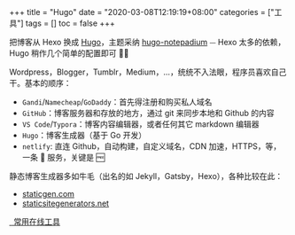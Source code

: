 +++
title = "Hugo"
date = "2020-03-08T12:19:19+08:00"
categories = ["工具"]
tags = []
toc = false
+++

把博客从 Hexo 换成 [Hugo](https://gohugo.io/)，主题采纳 [hugo-notepadium](https://github.com/cntrump/hugo-notepadium) ⏤ Hexo 太多的依赖，Hugo 稍作几个简单的配置即可 👍🏻

<!--more-->

Wordpress，Blogger，Tumblr，Medium，...，统统不入法眼，程序员喜欢自己干。基本的顺序：

-   `Gandi`/`Namecheap`/`GoDaddy`：首先得注册和购买私人域名
-   `GitHub`：博客服务器和存放的地方，通过 git 来同步本地和 Github 的内容
-   `VS Code`/`Typora`：博客内容编辑器，或者任何其它 markdown 编辑器
-   `Hugo`：博客生成器（基于 Go 开发）
-   `netlify`: 直连 Github，自动构建，自定义域名，CDN 加速，HTTPS，等， 一条 🐉 服务，<span class="uline">关键是 🆓</span>

静态博客生成器多如牛毛（出名的如 Jekyll，Gatsby，Hexo），各种比较在此：

-   [staticgen.com](https://www.staticgen.com/)
-   [staticsitegenerators.net](https://staticsitegenerators.net/)

[<i class="fas fa-external-link-alt"></i>&nbsp; 常用在线工具](https://tool.lu/)
